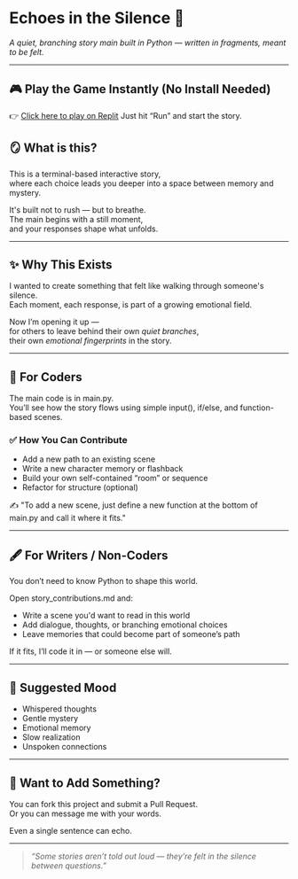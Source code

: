 # Echoes in the Silence 🌙

*A quiet, branching story main built in Python — written in fragments, meant to be felt.*

---
## 🎮 Play the Game Instantly (No Install Needed)

👉 [Click here to play on Replit](https://replit.com/join/yylhytzkcb-anandusasikumar) 
Just hit “Run” and start the story.


## 🪞 What is this?

This is a terminal-based interactive story,  
where each choice leads you deeper into a space between memory and mystery.

It's built not to rush — but to breathe.  
The main begins with a still moment,  
and your responses shape what unfolds.

---

## ✨ Why This Exists

I wanted to create something that felt like walking through someone's silence.  
Each moment, each response, is part of a growing emotional field.

Now I’m opening it up —  
for others to leave behind their own *quiet branches*,  
their own *emotional fingerprints* in the story.

---

## 🔧 For Coders

The main code is in main.py.  
You’ll see how the story flows using simple input(), if/else, and function-based scenes.

### ✅ How You Can Contribute
- Add a new path to an existing scene  
- Write a new character memory or flashback  
- Build your own self-contained “room” or sequence  
- Refactor for structure (optional)

✍️ "To add a new scene, just define a new function at the bottom of main.py and call it where it fits."

---

## 🖋️ For Writers / Non-Coders

You don’t need to know Python to shape this world.

Open story_contributions.md and:
- Write a scene you'd want to read in this world  
- Add dialogue, thoughts, or branching emotional choices  
- Leave memories that could become part of someone’s path

If it fits, I’ll code it in — or someone else will.

---

## 💭 Suggested Mood

- Whispered thoughts  
- Gentle mystery  
- Emotional memory  
- Slow realization  
- Unspoken connections

---

## 📩 Want to Add Something?

You can fork this project and submit a Pull Request.  
Or you can message me with your words.

Even a single sentence can echo.

---

> *“Some stories aren’t told out loud — they’re felt in the silence between questions.”*





